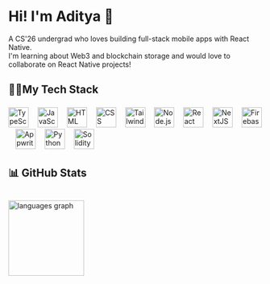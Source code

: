 # Hi! I'm Aditya 👋
A CS'26 undergrad who loves building full-stack mobile apps with React Native.<br> I'm learning about Web3 and blockchain storage and would love to collaborate on React Native projects!

<h2 align="left">👨‍💻My Tech Stack</h2>

###

<div align="left">
  <img src="https://skillicons.dev/icons?i=ts" height="40" alt="TypeScript logo" />
  <img width="10" />
  <img src="https://skillicons.dev/icons?i=js" height="40" alt="JavaScript logo" />
  <img width="10" />
  <img src="https://skillicons.dev/icons?i=html" height="40" alt="HTML logo" />
  <img width="10" />
  <img src="https://skillicons.dev/icons?i=css" height="40" alt="CSS logo" />
  <img width="10" />
  <img src="https://skillicons.dev/icons?i=tailwind" height="40" alt="Tailwind CSS logo" />
  <img width="10" />
  <img src="https://skillicons.dev/icons?i=nodejs" height="40" alt="Node.js logo" />
  <img width="10" />
  <img src="https://skillicons.dev/icons?i=react" height="40" alt="React logo" />
  <img width="10" />
  <img src="https://skillicons.dev/icons?i=nextjs" height="40" alt="NextJS logo"  />
  <img width="10" />
  <img src="https://skillicons.dev/icons?i=firebase" height="40" alt="Firebase logo"  />
  <img width="10" />
  <img src="https://skillicons.dev/icons?i=appwrite" height="40" alt="Appwrite logo"  />
  <img width="10" />
  <img src="https://skillicons.dev/icons?i=py" height="40" alt="Python logo"  />
  <img width="10" /> 
  <img src="https://skillicons.dev/icons?i=solidity" height="40" alt="Solidity logo" />
  <img width="10" />
</div>

###

## 📊 GitHub Stats

<br>
<div align="left">
<img src="https://github-readme-stats.vercel.app/api/top-langs/?username=adipundir&theme=tokyonight&show_icons=true&hide_border=true&layout=compact" height="150" alt="languages graph"  />
</div>

